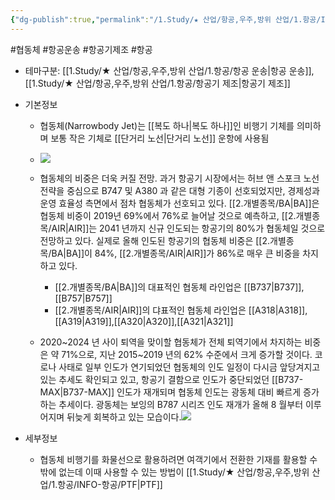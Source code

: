 ```yaml
---
{"dg-publish":true,"permalink":"/1.Study/★ 산업/항공,우주,방위 산업/1.항공/INFO-항공/협동체/","created":"2024-11-20T21:02:29.480+09:00","updated":"2025-06-26T17:11:07.804+09:00"}
---
```


#협동체  #항공운송 #항공기제조 #항공 

- 테마구분: [[1.Study/★ 산업/항공,우주,방위 산업/1.항공/항공 운송\|항공 운송]], [[1.Study/★ 산업/항공,우주,방위 산업/1.항공/항공기 제조\|항공기 제조]]

- 기본정보
	- 협동체(Narrowbody Jet)는 [[복도 하나\|복도 하나]]인 비행기 기체를 의미하며 보통 작은 기체로 [[단거리 노선\|단거리 노선]] 운항에 사용됨
	- ![](https://i.imgur.com/5faAEWV.png)

	- 협동체의 비중은 더욱 커질 전망. 과거 항공기 시장에서는 허브 앤 스포크 노선 전략을 중심으로 B747 및 A380 과 같은 대형 기종이 선호되었지만, 경제성과 운영 효율성 측면에서 점차 협동체가 선호되고 있다. [[2.개별종목/BA\|BA]]은 협동체 비중이 2019년 69%에서 76%로 늘어날 것으로 예측하고, [[2.개별종목/AIR\|AIR]]는 2041 년까지 신규 인도되는 항공기의 80%가 협동체일 것으로 전망하고 있다. 실제로 올해 인도된 항공기의 협동체 비중은 [[2.개별종목/BA\|BA]]이 84%, [[2.개별종목/AIR\|AIR]]가 86%로 매우 큰 비중을 차지하고 있다.
		- [[2.개별종목/BA\|BA]]의 대표적인 협동체 라인업은 [[B737\|B737]], [[B757\|B757]] 
		-  [[2.개별종목/AIR\|AIR]]의 댜표적인 협동체 라인업은 [[A318\|A318]],[[A319\|A319]],[[A320\|A320]],[[A321\|A321]] 
	- 2020~2024 년 사이 퇴역을 맞이할 협동체가 전체 퇴역기에서 차지하는 비중은 약 71%으로, 지난 2015~2019 년의 62% 수준에서 크게 증가할 것이다. 코로나 사태로 일부 인도가 연기되었던 협동체의 인도 일정이 다시금 앞당겨지고 있는 추세도 확인되고 있고, 항공기 결함으로 인도가 중단되었던 [[B737-MAX\|B737-MAX]] 인도가 재개되며 협동체 인도는 광동체 대비 빠르게 증가하는 추세이다. 광동체는 보잉의 B787 시리즈 인도 재개가 올해 8 월부터 이루어지며 뒤늦게 회복하고 있는 모습이다.![](https://i.imgur.com/ZJPvJ5Q.png)



- 세부정보
	- 협동체 비행기를 화물선으로 활용하려면 여객기에서 전환한 기재를 활용할 수 밖에 없는데 이때 사용할 수 있는 방법이 [[1.Study/★ 산업/항공,우주,방위 산업/1.항공/INFO-항공/PTF\|PTF]]

